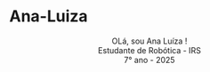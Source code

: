 # Ana-Luiza
<p align="center">OLá, sou Ana Luíza !<br> 
Estudante de Robótica - IRS<br>
7° ano - 2025
</p>

